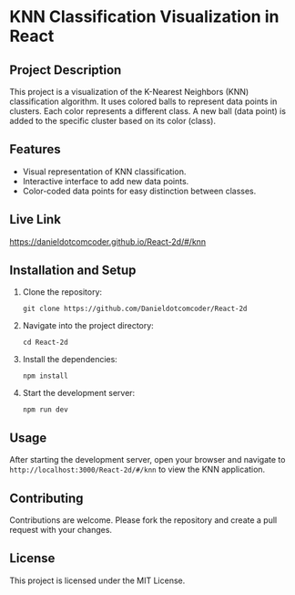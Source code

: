 # KNN Classification Visualization in React

## Project Description

This project is a visualization of the K-Nearest Neighbors (KNN) classification algorithm. It uses colored balls to represent data points in clusters. Each color represents a different class. A new ball (data point) is added to the specific cluster based on its color (class).

## Features

- Visual representation of KNN classification.
- Interactive interface to add new data points.
- Color-coded data points for easy distinction between classes.

## Live Link

https://danieldotcomcoder.github.io/React-2d/#/knn

## Installation and Setup

1. Clone the repository:
    ```
    git clone https://github.com/Danieldotcomcoder/React-2d
    ```

2. Navigate into the project directory:
    ```
    cd React-2d
    ```

3. Install the dependencies:
    ```
    npm install
    ```

4. Start the development server:
    ```
    npm run dev
    ```

## Usage

After starting the development server, open your browser and navigate to `http://localhost:3000/React-2d/#/knn` to view the 
KNN application.

## Contributing

Contributions are welcome. Please fork the repository and create a pull request with your changes.

## License

This project is licensed under the MIT License.